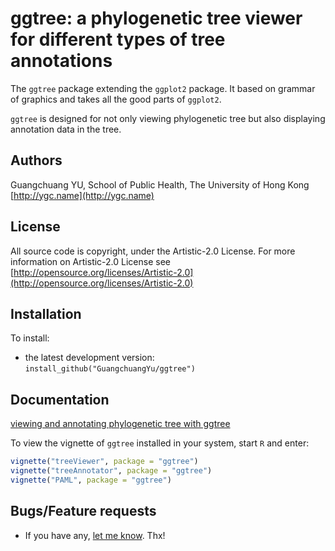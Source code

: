 #  ggtree: a phylogenetic tree viewer for different types of tree annotations

The `ggtree` package extending the `ggplot2` package. It based on grammar of graphics and takes all the good parts of `ggplot2`. 

`ggtree` is designed for not only viewing phylogenetic tree but also displaying annotation data in the tree. 

## Authors ##

Guangchuang YU, School of Public Health, The University of Hong Kong [http://ygc.name](http://ygc.name)

## License ##

All source code is copyright, under the Artistic-2.0 License.
For more information on Artistic-2.0 License see [http://opensource.org/licenses/Artistic-2.0](http://opensource.org/licenses/Artistic-2.0)

## Installation ##

To install:
 * the latest development version: `install_github("GuangchuangYu/ggtree")`

## Documentation ##

[viewing and annotating phylogenetic tree with ggtree](http://ygc.name/2014/12/21/ggtree/)

To view the vignette of `ggtree` installed in your system, start `R` and enter:
```r
vignette("treeViewer", package = "ggtree")
vignette("treeAnnotator", package = "ggtree")
vignette("PAML", package = "ggtree")
```

## Bugs/Feature requests ##

 - If you have any, [let me know](https://github.com/GuangchuangYu/ggtree/issues). Thx!

